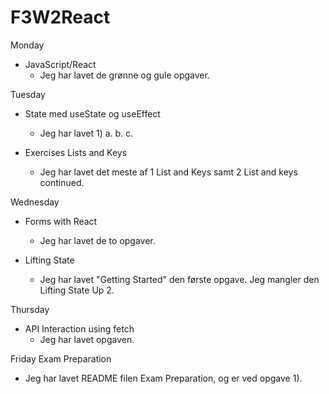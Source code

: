 # F3W2React


Monday
- JavaScript/React
	- Jeg har lavet de grønne og gule opgaver.


Tuesday
- State med useState og useEffect
	- Jeg har lavet 1) a. b. c.

- Exercises Lists and Keys
	- Jeg har lavet det meste af 1 List and Keys samt 2 List and keys continued.

Wednesday
- Forms with React
	- Jeg har lavet de to opgaver.

- Lifting State
	- Jeg har lavet "Getting Started" den første opgave. Jeg mangler den Lifting State Up 2.

Thursday
- API Interaction using fetch
	- Jeg har lavet opgaven.


Friday
Exam Preparation
- Jeg har lavet README filen Exam Preparation, og er ved opgave 1). 
